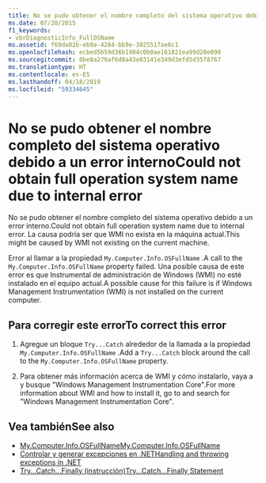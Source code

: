 ```yaml
---
title: No se pudo obtener el nombre completo del sistema operativo debido a un error interno
ms.date: 07/20/2015
f1_keywords:
- vbrDiagnosticInfo_FullOSName
ms.assetid: f69da02b-eb9a-4284-bb9e-3025517ae6c1
ms.openlocfilehash: ecbed5b59d36b1984c0b0ae161821ea99d28e090
ms.sourcegitcommit: 0be8a279af6d8a43e03141e349d3efd5d35f8767
ms.translationtype: HT
ms.contentlocale: es-ES
ms.lasthandoff: 04/18/2019
ms.locfileid: "59334645"
---
```

# <a name="could-not-obtain-full-operation-system-name-due-to-internal-error"></a><span data-ttu-id="a2f2d-102">No se pudo obtener el nombre completo del sistema operativo debido a un error interno</span><span class="sxs-lookup"><span data-stu-id="a2f2d-102">Could not obtain full operation system name due to internal error</span></span>
<span data-ttu-id="a2f2d-103">No se pudo obtener el nombre completo del sistema operativo debido a un error interno.</span><span class="sxs-lookup"><span data-stu-id="a2f2d-103">Could not obtain full operation system name due to internal error.</span></span> <span data-ttu-id="a2f2d-104">La causa podría ser que WMI no exista en la máquina actual.</span><span class="sxs-lookup"><span data-stu-id="a2f2d-104">This might be caused by WMI not existing on the current machine.</span></span>  
  
 <span data-ttu-id="a2f2d-105">Error al llamar a la propiedad `My.Computer.Info.OSFullName` .</span><span class="sxs-lookup"><span data-stu-id="a2f2d-105">A call to the `My.Computer.Info.OSFullName` property failed.</span></span> <span data-ttu-id="a2f2d-106">Una posible causa de este error es que Instrumental de administración de Windows (WMI) no esté instalado en el equipo actual.</span><span class="sxs-lookup"><span data-stu-id="a2f2d-106">A possible cause for this failure is if Windows Management Instrumentation (WMI) is not installed on the current computer.</span></span>  
  
## <a name="to-correct-this-error"></a><span data-ttu-id="a2f2d-107">Para corregir este error</span><span class="sxs-lookup"><span data-stu-id="a2f2d-107">To correct this error</span></span>  
  
1. <span data-ttu-id="a2f2d-108">Agregue un bloque `Try...Catch` alrededor de la llamada a la propiedad `My.Computer.Info.OSFullName` .</span><span class="sxs-lookup"><span data-stu-id="a2f2d-108">Add a `Try...Catch` block around the call to the `My.Computer.Info.OSFullName` property.</span></span>  
  
2. <span data-ttu-id="a2f2d-109">Para obtener más información acerca de WMI y cómo instalarlo, vaya a y busque "Windows Management Instrumentation Core".</span><span class="sxs-lookup"><span data-stu-id="a2f2d-109">For more information about WMI and how to install it, go to  and search for "Windows Management Instrumentation Core".</span></span>  
  
## <a name="see-also"></a><span data-ttu-id="a2f2d-110">Vea también</span><span class="sxs-lookup"><span data-stu-id="a2f2d-110">See also</span></span>

- [<span data-ttu-id="a2f2d-111">My.Computer.Info.OSFullName</span><span class="sxs-lookup"><span data-stu-id="a2f2d-111">My.Computer.Info.OSFullName</span></span>](xref:Microsoft.VisualBasic.Devices.ComputerInfo.OSFullName)
- [<span data-ttu-id="a2f2d-112">Controlar y generar excepciones en .NET</span><span class="sxs-lookup"><span data-stu-id="a2f2d-112">Handling and throwing exceptions in .NET</span></span>](../../standard/exceptions/index.md)
- [<span data-ttu-id="a2f2d-113">Try...Catch...Finally (instrucción)</span><span class="sxs-lookup"><span data-stu-id="a2f2d-113">Try...Catch...Finally Statement</span></span>](../../visual-basic/language-reference/statements/try-catch-finally-statement.md)
